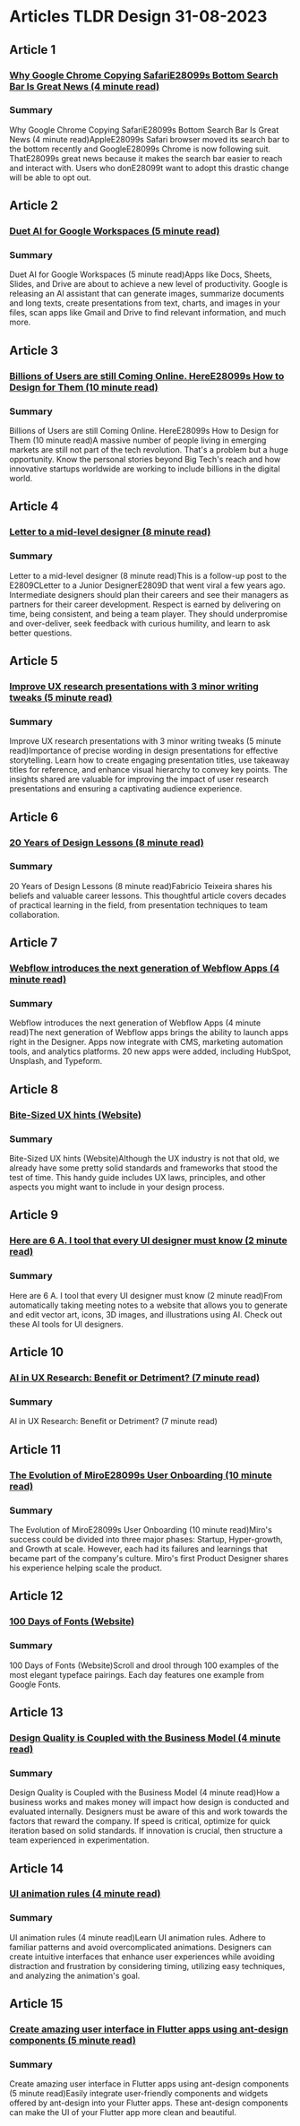# Articles TLDR Design 31-08-2023

## Article 1
### [Why Google Chrome Copying SafariE28099s Bottom Search Bar Is Great News (4 minute read)](https://tldr.tech)
### Summary 
 Why Google Chrome Copying SafariE28099s Bottom Search Bar Is Great News (4 minute read)AppleE28099s Safari browser moved its search bar to the bottom recently and GoogleE28099s Chrome is now following suit. ThatE28099s great news because it makes the search bar easier to reach and interact with. Users who donE28099t want to adopt this drastic change will be able to opt out.

## Article 2
### [Duet AI for Google Workspaces (5 minute read)](https://tldr.tech)
### Summary 
 Duet AI for Google Workspaces (5 minute read)Apps like Docs, Sheets, Slides, and Drive are about to achieve a new level of productivity. Google is releasing an AI assistant that can generate images, summarize documents and long texts, create presentations from text, charts, and images in your files, scan apps like Gmail and Drive to find relevant information, and much more.

## Article 3
### [Billions of Users are still Coming Online. HereE28099s How to Design for Them (10 minute read)](https://tldr.tech)
### Summary 
 Billions of Users are still Coming Online. HereE28099s How to Design for Them (10 minute read)A massive number of people living in emerging markets are still not part of the tech revolution. That's a problem but a huge opportunity. Know the personal stories beyond Big Tech's reach and how innovative startups worldwide are working to include billions in the digital world.

## Article 4
### [Letter to a mid-level designer (8 minute read)](https://tldr.tech)
### Summary 
 Letter to a mid-level designer (8 minute read)This is a follow-up post to the E2809CLetter to a Junior DesignerE2809D that went viral a few years ago. Intermediate designers should plan their careers and see their managers as partners for their career development. Respect is earned by delivering on time, being consistent, and being a team player. They should underpromise and over-deliver, seek feedback with curious humility, and learn to ask better questions.

## Article 5
### [Improve UX research presentations with 3 minor writing tweaks (5 minute read)](https://tldr.tech)
### Summary 
 Improve UX research presentations with 3 minor writing tweaks (5 minute read)Importance of precise wording in design presentations for effective storytelling. Learn how to create engaging presentation titles, use takeaway titles for reference, and enhance visual hierarchy to convey key points. The insights shared are valuable for improving the impact of user research presentations and ensuring a captivating audience experience.

## Article 6
### [20 Years of Design Lessons (8 minute read)](https://tldr.tech)
### Summary 
 20 Years of Design Lessons (8 minute read)Fabricio Teixeira shares his beliefs and valuable career lessons. This thoughtful article covers decades of practical learning in the field, from presentation techniques to team collaboration.

## Article 7
### [Webflow introduces the next generation of Webflow Apps (4 minute read)](https://tldr.tech)
### Summary 
 Webflow introduces the next generation of Webflow Apps (4 minute read)The next generation of Webflow apps brings the ability to launch apps right in the Designer. Apps now integrate with CMS, marketing automation tools, and analytics platforms. 20 new apps were added, including HubSpot, Unsplash, and Typeform.

## Article 8
### [Bite-Sized UX hints (Website)](https://tldr.tech)
### Summary 
 Bite-Sized UX hints (Website)Although the UX industry is not that old, we already have some pretty solid standards and frameworks that stood the test of time. This handy guide includes UX laws, principles, and other aspects you might want to include in your design process.

## Article 9
### [Here are 6 A. I tool that every UI designer must know (2 minute read)](https://tldr.tech)
### Summary 
 Here are 6 A. I tool that every UI designer must know (2 minute read)From automatically taking meeting notes to a website that allows you to generate and edit vector art, icons, 3D images, and illustrations using AI. Check out these AI tools for UI designers.

## Article 10
### [AI in UX Research: Benefit or Detriment? (7 minute read)](https://tldr.tech)
### Summary 
 AI in UX Research: Benefit or Detriment? (7 minute read)

## Article 11
### [The Evolution of MiroE28099s User Onboarding (10 minute read)](https://tldr.tech)
### Summary 
 The Evolution of MiroE28099s User Onboarding (10 minute read)Miro's success could be divided into three major phases: Startup, Hyper-growth, and Growth at scale. However, each had its failures and learnings that became part of the company's culture. Miro's first Product Designer shares his experience helping scale the product.

## Article 12
### [100 Days of Fonts (Website)](https://tldr.tech)
### Summary 
 100 Days of Fonts (Website)Scroll and drool through 100 examples of the most elegant typeface pairings. Each day features one example from Google Fonts.

## Article 13
### [Design Quality is Coupled with the Business Model (4 minute read)](https://tldr.tech)
### Summary 
 Design Quality is Coupled with the Business Model (4 minute read)How a business works and makes money will impact how design is conducted and evaluated internally. Designers must be aware of this and work towards the factors that reward the company. If speed is critical, optimize for quick iteration based on solid standards. If innovation is crucial, then structure a team experienced in experimentation.

## Article 14
### [UI animation rules (4 minute read)](https://tldr.tech)
### Summary 
 UI animation rules (4 minute read)Learn UI animation rules. Adhere to familiar patterns and avoid overcomplicated animations. Designers can create intuitive interfaces that enhance user experiences while avoiding distraction and frustration by considering timing, utilizing easy techniques, and analyzing the animation's goal.

## Article 15
### [Create amazing user interface in Flutter apps using ant-design components (5 minute read)](https://tldr.tech)
### Summary 
 Create amazing user interface in Flutter apps using ant-design components (5 minute read)Easily integrate user-friendly components and widgets offered by ant-design into your Flutter apps. These ant-design components can make the UI of your Flutter app more clean and beautiful.

